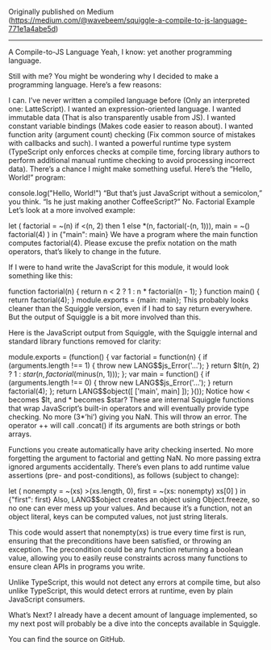 Originally published on Medium (https://medium.com/@wavebeem/squiggle-a-compile-to-js-language-771e1a4abe5d)

* * *

A Compile-to-JS Language
Yeah, I know: yet another programming language.

Still with me? You might be wondering why I decided to make a programming language. Here’s a few reasons:

I can.
I’ve never written a compiled language before
(Only an interpreted one: LatteScript).
I wanted an expression-oriented language.
I wanted immutable data
(That is also transparently usable from JS).
I wanted constant variable bindings
(Makes code easier to reason about).
I wanted function arity (argument count) checking
(Fix common source of mistakes with callbacks and such).
I wanted a powerful runtime type system
(TypeScript only enforces checks at compile time, forcing library authors to perform additional manual runtime checking to avoid processing incorrect data).
There’s a chance I might make something useful.
Here’s the “Hello, World!” program:

console.log("Hello, World!")
“But that’s just JavaScript without a semicolon,” you think.
“Is he just making another CoffeeScript?”
No.
Factorial Example
Let’s look at a more involved example:

let (
    factorial = ~(n)
        if <(n, 2)
        then 1
        else *(n, factorial(-(n, 1))),
    main = ~() factorial(4)
) in {"main": main}
We have a program where the main function computes factorial(4). Please excuse the prefix notation on the math operators, that’s likely to change in the future.

If I were to hand write the JavaScript for this module, it would look something like this:

function factorial(n) {
    return n < 2 ?
        1 :
        n * factorial(n - 1);
}
function main() {
    return factorial(4);
}
module.exports = {main: main};
This probably looks cleaner than the Squiggle version, even if I had to say return everywhere. But the output of Squiggle is a bit more involved than this.

Here is the JavaScript output from Squiggle, with the Squiggle internal and standard library functions removed for clarity:

module.exports = (function() {
    var factorial = function(n) {
        if (arguments.length !== 1) {
            throw new LANG$$js_Error('...');
        }
        return $lt(n, 2) ?
            1 :
            $star(n, factorial($minus(n, 1)));
    };
    var main = function() {
        if (arguments.length !== 0) {
            throw new LANG$$js_Error('...');
        }
        return factorial(4);
    };
    return LANG$$object([
        ['main', main]
    ]);
}());
Notice how < becomes $lt, and * becomes $star? These are internal Squiggle functions that wrap JavaScript’s built-in operators and will eventually provide type checking. No more (3*’hi’) giving you NaN. This will throw an error. The operator ++ will call .concat() if its arguments are both strings or both arrays.

Functions you create automatically have arity checking inserted. No more forgetting the argument to factorial and getting NaN. No more passing extra ignored arguments accidentally. There’s even plans to add runtime value assertions (pre- and post-conditions), as follows (subject to change):

let (
    nonempty = ~(xs) >(xs.length, 0),
    first = ~(xs: nonempty) xs[0]
) in {"first": first}
Also, LANG$$object creates an object using Object.freeze, so no one can ever mess up your values. And because it’s a function, not an object literal, keys can be computed values, not just string literals.

This code would assert that nonempty(xs) is true every time first is run, ensuring that the preconditions have been satisfied, or throwing an exception. The precondition could be any function returning a boolean value, allowing you to easily reuse constraints across many functions to ensure clean APIs in programs you write.

Unlike TypeScript, this would not detect any errors at compile time, but also unlike TypeScript, this would detect errors at runtime, even by plain JavaScript consumers.

What’s Next?
I already have a decent amount of language implemented, so my next post will probably be a dive into the concepts available in Squiggle.

You can find the source on GitHub.

